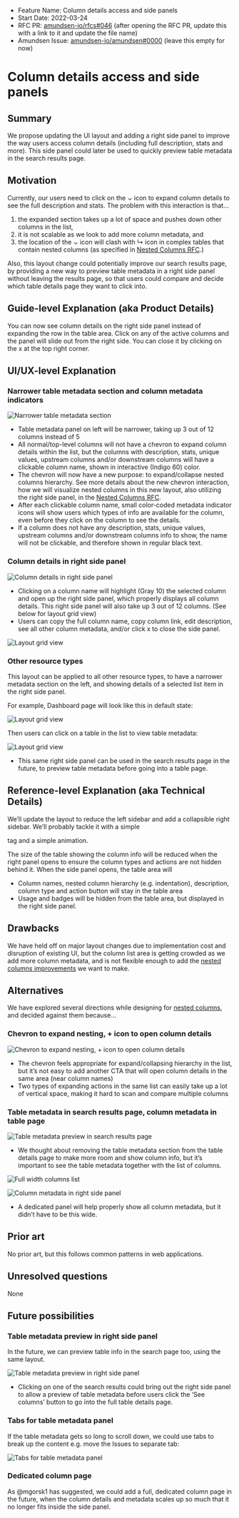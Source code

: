 - Feature Name: Column details access and side panels
- Start Date: 2022-03-24
- RFC PR: [amundsen-io/rfcs#046](https://github.com/amundsen-io/rfcs/pull/46) (after opening the RFC PR, update this with a link to it and update the file name)
- Amundsen Issue: [amundsen-io/amundsen#0000](https://github.com/amundsen-io/amundsen/issues/0000) (leave this empty for now)

# Column details access and side panels

## Summary

We propose updating the UI layout and adding a right side panel to improve the way users access column details (including full description, stats and more). This side panel could later be used to quickly preview table metadata in the search results page.


## Motivation

Currently, our users need to click on the ⌄ icon to expand column details to see the full description and stats. The problem with this interaction is that... 
1. the expanded section takes up a lot of space and pushes down other columns in the list, 
2. it is not scalable as we look to add more column metadata, and 
3. the location of the ⌄ icon will clash with ↳ icon in complex tables that contain nested columns (as specified in [Nested Columns RFC](./047-nested-columns.md).) 

Also, this layout change could potentially improve our search results page, by providing a new way to preview table metadata in a right side panel without leaving the results page, so that users could compare and decide which table details page they want to click into.


## Guide-level Explanation (aka Product Details)

You can now see column details on the right side panel instead of expanding the row in the table area. 
Click on any of the active columns and the panel will slide out from the right side. You can close it by clicking on the x at the top right corner. 

## UI/UX-level Explanation

### Narrower table metadata section and column metadata indicators

![Narrower table metadata section](../assets/046/narrower-table-metadata-section.png)

* Table metadata panel on left will be narrower, taking up 3 out of 12 columns instead of 5
* All normal/top-level columns will not have a chevron to expand column details within the list, but the columns with description, stats, unique values, upstream columns and/or downstream columns will have a clickable column name, shown in interactive (Indigo 60) color.
* The chevron will now have a new purpose: to expand/collapse nested columns hierarchy. See more details about the new chevron interaction, how we will visualize nested columns in this new layout, also utilizing the right side panel, in the [Nested Columns RFC](./047-nested-columns.md).
* After each clickable column name, small color-coded metadata indicator icons will show users which types of info are available for the column, even before they click on the column to see the details.
* If a column does not have any description, stats, unique values, upstream columns and/or downstream columns info to show, the name will not be clickable, and therefore shown in regular black text.


### Column details in right side panel

![Column details in right side panel](../assets/046/right-side-panel.png)

* Clicking on a column name will highlight (Gray 10) the selected column and open up the right side panel, which properly displays all column details. This right side panel will also take up 3 out of 12 columns. (See below for layout grid view)
* Users can copy the full column name, copy column link, edit description, see all other column metadata, and/or click x to close the side panel.



![Layout grid view](../assets/046/layout-grid-view.png)


### Other resource types

This layout can be applied to all other resource types, to have a narrower metadata section on the left, and showing details of a selected list item in the right side panel.

For example, Dashboard page will look like this in default state:

![Layout grid view](../assets/046/dashboard-example-default.png)


Then users can click on a table in the list to view table metadata:

![Layout grid view](../assets/046/dashboard-example-side-panel-open.png)

* This same right side panel can be used in the search results page in the future, to preview table metadata before going into a table page.





## Reference-level Explanation (aka Technical Details)

We’ll update the layout to reduce the left sidebar and add a collapsible right sidebar. We’ll probably tackle it with a simple <aside> tag and a simple animation.

The size of the table showing the column info will be reduced when the right panel opens to ensure the column types and actions are not hidden behind it. When the side panel opens, the table area will
* Column names, nested column hierarchy (e.g. indentation), description, column type and action button will stay in the table area
* Usage and badges will be hidden from the table area, but displayed in the right side panel. 


## Drawbacks

We have held off on major layout changes due to implementation cost and disruption of existing UI, but the column list area is getting crowded as we add more column metadata, and is not flexible enough to add the [nested columns improvements](./047-nested-columns.md) we want to make.

## Alternatives

We have explored several directions while designing for [nested columns](./047-nested-columns.md), and decided against them because…

### Chevron to expand nesting, + icon to open column details

![Chevron to expand nesting, + icon to open column details](../assets/046/alt-1.png)

* The chevron feels appropriate for expand/collapsing hierarchy in the list, but it’s not easy to add another CTA that will open column details in the same area (near column names)
* Two types of expanding actions in the same list can easily take up a lot of vertical space, making it hard to scan and compare multiple columns

### Table metadata in search results page, column metadata in table page

![Table metadata preview in search results page](../assets/046/alt-2-1.png)


* We thought about removing the table metadata section from the table details page to make more room and show column info, but it’s important to see the table metadata together with the list of columns.


![Full width columns list](../assets/046/alt-2-2.png)


![Column metadata in right side panel](../assets/046/alt-2-3.png)

* A dedicated panel will help properly show all column metadata, but it didn’t have to be this wide.



## Prior art

No prior art, but this follows common patterns in web applications.



## Unresolved questions

None



## Future possibilities

### Table metadata preview in right side panel

In the future, we can preview table info in the search page too, using the same layout.

![Table metadata preview in right side panel](../assets/046/future-table-metadata-preview.png)

* Clicking on one of the search results could bring out the right side panel to allow a preview of table metadata before users click the ‘See columns’ button to go into the full table details page.

### Tabs for table metadata panel
If the table metadata gets so long to scroll down, we could use tabs to break up the content e.g. move the Issues to separate tab:

![Tabs for table metadata panel](../assets/046/future-tabs-for-table-metadata.png)


### Dedicated column page

As @mgorsk1 has suggested, we could add a full, dedicated column page in the future, when the column details and metadata scales up so much that it no longer fits inside the side panel.


